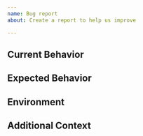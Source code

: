 ```yaml
---
name: Bug report
about: Create a report to help us improve

---
```


<!-- 
This issue tracker is ONLY used for reporting bugs.

Please fill in the *entire* template below. 
-->

## Current Behavior

<!-- Describe the current behavior. -->

## Expected Behavior

<!-- Describe what the desired behavior would be. -->


## Environment

<!-- - Library package version: -->

## Additional Context

<!-- Anything else relevant? -->
